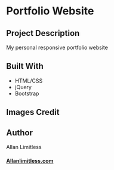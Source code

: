 # Portfolio Website


## Project Description

My personal responsive portfolio website 

## Built With

- HTML/CSS
- jQuery
- Bootstrap

## Images Credit

## Author

Allan Limitless

#### [Allanlimitless.com](https://allanlimitless.com)  




